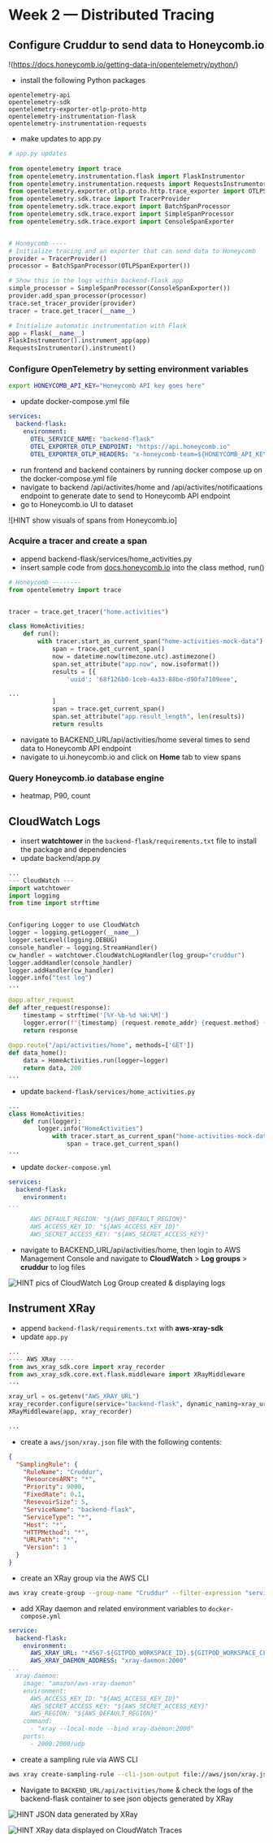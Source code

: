 # Week 2 — Distributed Tracing
## Configure Cruddur to send data to Honeycomb.io
!(https://docs.honeycomb.io/getting-data-in/opentelemetry/python/)
- install the following Python packages

```
opentelemetry-api
opentelemetry-sdk
opentelemetry-exporter-otlp-proto-http
opentelemetry-instrumentation-flask
opentelemetry-instrumentation-requests
```
- make updates to app.py

```python
# app.py updates
    
from opentelemetry import trace
from opentelemetry.instrumentation.flask import FlaskInstrumentor
from opentelemetry.instrumentation.requests import RequestsInstrumentor
from opentelemetry.exporter.otlp.proto.http.trace_exporter import OTLPSpanExporter
from opentelemetry.sdk.trace import TracerProvider
from opentelemetry.sdk.trace.export import BatchSpanProcessor
from opentelemetry.sdk.trace.export import SimpleSpanProcessor
from opentelemetry.sdk.trace.export import ConsoleSpanExporter


# Honeycomb ----
# Initialize tracing and an exporter that can send data to Honeycomb
provider = TracerProvider()
processor = BatchSpanProcessor(OTLPSpanExporter())

# Show this in the logs within backend-flask app
simple_processor = SimpleSpanProcessor(ConsoleSpanExporter())
provider.add_span_processor(processor)
trace.set_tracer_provider(provider)
tracer = trace.get_tracer(__name__)

# Initialize automatic instrumentation with Flask
app = Flask(__name__)
FlaskInstrumentor().instrument_app(app)
RequestsInstrumentor().instrument()
```
### Configure OpenTelemetry by setting environment variables

```sh
export HONEYCOMB_API_KEY="Honeycomb API key goes here" 
```
- update docker-compose.yml file 

```yaml
services:
  backend-flask:
    environment:
      OTEL_SERVICE_NAME: "backend-flask"
      OTEL_EXPORTER_OTLP_ENDPOINT: "https://api.honeycomb.io"
      OTEL_EXPORTER_OTLP_HEADERS: "x-honeycomb-team=${HONEYCOMB_API_KEY}"
```
- run frontend and backend containers by running docker compose up on the docker-compose.yml file
- navigate to backend /api/activites/home and /api/activites/notificaations endpoint to generate date to send to Honeycomb API endpoint
- go to Honeycomb.io UI to dataset

![HINT show visuals of spans from Honeycomb.io]

### Acquire a tracer and create a span
- append backend-flask/services/home_activities.py
- insert sample code from [docs.honeycomb.io](https://docs.honeycomb.io/getting-data-in/opentelemetry/python/#configure-and-run) into the class method, run()

```python
# Honeycomb --------
from opentelemetry import trace


tracer = trace.get_tracer("home.activities")

class HomeActivities:
    def run():
        with tracer.start_as_current_span("home-activities-mock-data") as inner_span:
            span = trace.get_current_span()
            now = datetime.now(timezone.utc).astimezone()
            span.set_attribute("app.now", now.isoformat())
            results = [{
                'uuid': '68f126b0-1ceb-4a33-88be-d90fa7109eee',

...
            ]
            span = trace.get_current_span()
            span.set_attribute("app.result_length", len(results))
            return results
```
-  navigate to BACKEND_URL/api/activities/home several times to send data to Honeycomb API endpoint
-  navigate to ui.honeycomb.io and click on **Home** tab to view spans

### Query Honeycomb.io database engine
- heatmap, P90, count

## CloudWatch Logs
- insert **watchtower** in the `backend-flask/requirements.txt` file to install the package and dependencies
- update backend/app.py

```python
...
--- CloudWatch ---
import watchtower
import logging
from time import strftime


Configuring Logger to use CloudWatch
logger = logging.getLogger(__name__)
logger.setLevel(logging.DEBUG)
console_handler = logging.StreamHandler()
cw_handler = watchtower.CloudWatchLogHandler(log_group="cruddur")
logger.addHandler(console_handler)
logger.addHandler(cw_handler)
logger.info("test log")
...

@app.after_request
def after_request(response):
    timestamp = strftime('[%Y-%b-%d %H:%M]')
    logger.error(f"{timestamp} {request.remote_addr} {request.method} {request.scheme} {request.full_path} {response.status}")
    return response
  
@app.route("/api/activities/home", methods=['GET'])
def data_home():
    data = HomeActivities.run(logger=logger)
    return data, 200
...
```
- update `backend-flask/services/home_activities.py`

```python
...
class HomeActivities:
    def run(logger):
        logger.info("HomeActivities")
            with tracer.start_as_current_span("home-activities-mock-data") as inner_span:
                span = trace.get_current_span()
...
```
- update `docker-compose.yml`

```yaml
services:
  backend-flask:
    environment:
...

      AWS_DEFAULT_REGION: "${AWS_DEFAULT_REGION}"
      AWS_ACCESS_KEY_ID: "${AWS_ACCESS_KEY_ID}"
      AWS_SECRET_ACCESS_KEY: "${AWS_SECRET_ACCESS_KEY}"
```
- navigate to BACKEND_URL/api/activities/home, then login to AWS Management Console and navigate to **CloudWatch** > **Log groups** > **cruddur** to log files

![HINT pics of CloudWatch Log Group created & displaying logs]()

## Instrument XRay
- append `backend-flask/requirements.txt` with **aws-xray-sdk**
- update `app.py`

```python
...
---- AWS XRay ----
from aws_xray_sdk.core import xray_recorder
from aws_xray_sdk.core.ext.flask.middleware import XRayMiddleware
...

xray_url = os.getenv("AWS_XRAY_URL")
xray_recorder.configure(service="backend-flask", dynamic_naming=xray_url)
XRayMiddleware(app, xray_recorder)

...
```
- create a `aws/json/xray.json` file with the following contents:

```json
{
  "SamplingRule": {
    "RuleName": "Cruddur",
    "ResourcesARN": "*",
    "Priority": 9000,
    "FixedRate": 0.1,
    "ResevoirSize": 5,
    "ServiceName": "backend-flask",
    "ServiceType": "*",
    "Host": "*",
    "HTTPMethod": "*",
    "URLPath": "*",
    "Version": 1
  }
}
```
- create an XRay group via the AWS CLI

```bash
aws xray create-group --group-name "Cruddur" --filter-expression "service(\"backend-flask\")"
```

- add XRay daemon and related environment variables to `docker-compose.yml`

```yml
service:
  backend-flask:
    environment:
      AWS_XRAY_URL: "*4567-${GITPOD_WORKSPACE_ID}.${GITPOD_WORKSPACE_CLUSTER_HOST}"
      AWS_XRAY_DAEMON_ADDRESS: "xray-daemon:2000"
...
  xray-daemon:
    image: "amazon/aws-xray-daemon"
    environment:
      AWS_ACCESS_KEY_ID: "${AWS_ACCESS_KEY_ID}"
      AWS_SECRET_ACCESS_KEY: "${AWS_SECRET_ACCESS_KEY}"
      AWS_REGION: "${AWS_DEFAULT_REGION}"
    command:
      - "xray --local-mode --bind xray-daemon:2000"
    ports:
      - 2000:2000/udp
```
- create a sampling rule via AWS CLI

```bash
aws xray create-sampling-rule --cli-json-output file://aws/json/xray.json
```
- Navigate to `BACKEND_URL/api/activities/home` & check the logs of the backend-flask container to see json objects generated by XRay

![HINT JSON data generated by XRay]()

![HINT XRay data displayed on CloudWatch Traces]()
